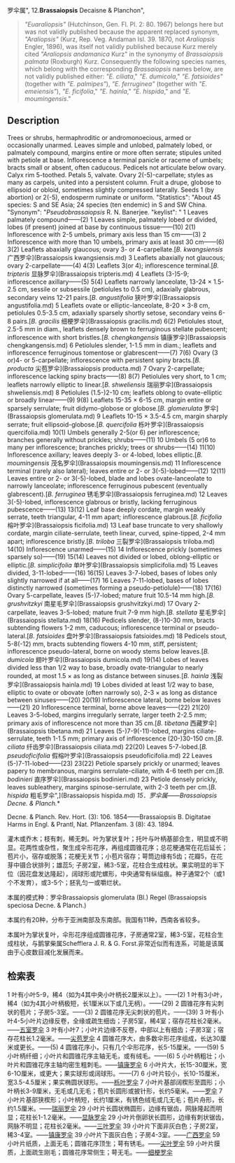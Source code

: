 罗伞属",
12.**Brassaiopsis** Decaisne & Planchon",

> *\"Euaraliopsis\"* (Hutchinson, Gen. Fl. Pl. 2: 80. 1967) belongs here but was not validly published because the apparent replaced synonym, *\"Araliopsis\"* (Kurz, Rep. Veg. Andaman Isl. 39. 1870, not *Araliopsis* Engler, 1896), was itself not validly published because Kurz merely cited *\"Araliopsis andamanica* Kurz\" in the synonymy of *Brassaiopsis palmata* (Roxburgh) Kurz. Consequently the following species names, which belong with the corresponding *Brassaiopsis* names below, are not validly published either: *\"E. ciliata*,\" *\"E. dumicola*,\" *\"E. fatsioides\"* (together with *\"E. palmipes\"*), *\"E. ferruginea\"* (together with *\"E. emeiensis\"*), *\"E. ficifolia*,\" *\"E. hainla*,\" *\"E. hispida*,\" and *\"E. moumingensis*.\"

## Description
Trees or shrubs, hermaphroditic or andromonoecious, armed or occasionally unarmed. Leaves simple and unlobed, palmately lobed, or palmately compound, margins entire or more often serrate; stipules united with petiole at base. Inflorescence a terminal panicle or raceme of umbels; bracts small or absent, often caducous. Pedicels not articulate below ovary. Calyx rim 5-toothed. Petals 5, valvate. Ovary 2(-5)-carpellate; styles as many as carpels, united into a persistent column. Fruit a drupe, globose to ellipsoid or obloid, sometimes slightly compressed laterally. Seeds 1 (by abortion) or 2(-5), endosperm ruminate or uniform.
  "Statistics": "About 45 species: S and SE Asia; 24 species (ten endemic) in S and SW China.
  "Synonym": "*Pseudobrassaiopsis* R. N. Banerjee.
  "keylist": "
1 Leaves palmately compound——(2)
1 Leaves simple, palmately lobed or divided, lobes (if present) joined at base by continuous tissue——(10)
2(1) Inflorescence with 2-5 umbels, primary axis less than 15 cm——(3)
2 Inflorescence with more than 10 umbels, primary axis at least 30 cm——(6)
3(2) Leaflets abaxially glaucous; ovary 3- or 4-carpellate.[*B. kwangsiensis* 广西罗伞](Brassaiopsis kwangsiensis.md)
3 Leaflets abaxially not glaucous; ovary 2-carpellate——(4)
4(3) Leaflets 3(or 4); inflorescence terminal.[*B. tripteris* 显脉罗伞](Brassaiopsis tripteris.md)
4 Leaflets (3-)5-9; inflorescence axillary——(5)
5(4) Leaflets narrowly lanceolate, 13-24 × 1.5-2.5 cm, sessile or subsessile (petiolules to 0.5 cm), adaxially glabrous, secondary veins 12-21 pairs.[*B. angustifolia* 狭叶罗伞](Brassaiopsis angustifolia.md)
5 Leaflets ovate or elliptic-lanceolate, 8-20 × 3-8 cm, petiolules 0.5-3.5 cm, adaxially sparsely shortly setose, secondary veins 6-8 pairs.[*B. gracilis* 细梗罗伞](Brassaiopsis gracilis.md)
6(2) Petiolules stout, 2.5-5 mm in diam., leaflets densely brown to ferruginous stellate pubescent; inflorescence with short bristles.[*B. chengkangensis* 镇康罗伞](Brassaiopsis chengkangensis.md)
6 Petiolules slender, 1-1.5 mm in diam.; leaflets and inflorescence ferruginous tomentose or glabrescent——(7)
7(6) Ovary (3 or)4- or 5-carpellate; inflorescence with persistent spiny bracts.[*B. producta* 尖苞罗伞](Brassaiopsis producta.md)
7 Ovary 2-carpellate; inflorescence lacking spiny bracts——(8)
8(7) Petiolules very short, to 1 cm; leaflets narrowly elliptic to linear.[*B. shweliensis* 瑞丽罗伞](Brassaiopsis shweliensis.md)
8 Petiolules (1.5-)2-10 cm; leaflets oblong to ovate-elliptic or broadly linear——(9)
9(8) Leaflets 15-35 × 6-15 cm, margin entire or sparsely serrulate; fruit didymo-globose or globose.[*B. glomerulata* 罗伞](Brassaiopsis glomerulata.md)
9 Leaflets 10-15 × 3.5-4.5 cm, margin sharply serrate; fruit ellipsoid-globose.[*B. quercifolia* 栎叶罗伞](Brassaiopsis quercifolia.md)
10(1) Umbels generally 2-5(or 6) per inflorescence; branches generally without prickles; shrubs——(11)
10 Umbels (5 or)6 to many per inflorescence; branches prickly; trees or shrubs——(14)
11(10) Inflorescence axillary; leaves deeply 3- or 4-lobed, lobes elliptic.[*B. moumingensis* 茂名罗伞](Brassaiopsis moumingensis.md)
11 Inflorescence terminal (rarely also lateral); leaves entire or 2- or 3(-5)-lobed——(12)
12(11) Leaves entire or 2- or 3(-5)-lobed, blade and lobes ovate-lanceolate to narrowly lanceolate; inflorescence ferruginous pubescent (eventually glabrescent).[*B. ferruginea* 锈毛罗伞](Brassaiopsis ferruginea.md)
12 Leaves 3(-5)-lobed, inflorescence glabrous or bristly, lacking ferruginous pubescence——(13)
13(12) Leaf base deeply cordate, margin weakly serrate, teeth triangular, 4-11 mm apart; inflorescence glabrous.[*B. ficifolia* 榕叶罗伞](Brassaiopsis ficifolia.md)
13 Leaf base truncate to very shallowly cordate, margin ciliate-serrulate, teeth linear, curved, spine-tipped, 2-4 mm apart; inflorescence bristly.[*B. triloba* 三裂罗伞](Brassaiopsis triloba.md)
14(10) Inflorescence unarmed——(15)
14 Inflorescence prickly (sometimes sparsely so)——(19)
15(14) Leaves not divided or lobed, oblong-elliptic or elliptic.[*B. simplicifolia* 单叶罗伞](Brassaiopsis simplicifolia.md)
15 Leaves divided, 3-11-lobed——(16)
16(15) Leaves 3-7-lobed, bases of lobes only slightly narrowed if at all——(17)
16 Leaves 7-11-lobed, bases of lobes distinctly narrowed (sometimes forming a pseudo-petiolule)——(18)
17(16) Ovary 5-carpellate, leaves (5-)7-lobed; mature fruit 10.5-14 mm high.[*B. grushvitzkyi* 南星毛罗伞](Brassaiopsis grushvitzkyi.md)
17 Ovary 2-carpellate, leaves 3-5-lobed; mature fruit 7-9 mm high.[*B. stellata* 星毛罗伞](Brassaiopsis stellata.md)
18(16) Pedicels slender, (8-)10-30 mm, bracts subtending flowers 1-2 mm, caducous; inflorescence terminal or pseudo-lateral.[*B. fatsioides* 盘叶罗伞](Brassaiopsis fatsioides.md)
18 Pedicels stout, 5-8(-12) mm, bracts subtending flowers 4-10 mm, stiff, persistent; inflorescence pseudo-lateral, borne on woody stems below leaves.[*B. dumicola* 翅叶罗伞](Brassaiopsis dumicola.md)
19(14) Lobes of leaves divided less than 1/2 way to base, broadly ovate-triangular to nearly rounded, at most 1.5 × as long as distance between sinuses.[*B. hainla* 浅裂罗伞](Brassaiopsis hainla.md)
19 Lobes divided at least 1/2 way to base, elliptic to ovate or obovate (often narrowly so), 2-3 × as long as distance between sinuses——(20)
20(19) Inflorescence lateral, borne below leaves——(21)
20 Inflorescence terminal, borne above leaves——(22)
21(20) Leaves 3-5-lobed, margins irregularly serrate, larger teeth 2-2.5 mm; primary axis of inflorescence not more than 35 cm.[*B. tibetana* 西藏罗伞](Brassaiopsis tibetana.md)
21 Leaves (5-)7-9(-11)-lobed, margins ciliate-serrulate, teeth 1-1.5 mm; primary axis of inflorescence (20-)30-150 cm.[*B. ciliata* 纤齿罗伞](Brassaiopsis ciliata.md)
22(20) Leaves 5-7-lobed.[*B. pseudoficifolia* 假榕叶罗伞](Brassaiopsis pseudoficifolia.md)
22 Leaves (5-)7-11-lobed——(23)
23(22) Petiole sparsely prickly or unarmed; leaves papery to membranous, margins serrulate-ciliate, with 4-6 teeth per cm.[*B. bodinieri* 直序罗伞](Brassaiopsis bodinieri.md)
23 Petiole densely prickly, leaves subleathery, margins spinose-serrulate, with 2-3 teeth per cm.[*B. hispida* 粗毛罗伞",](Brassaiopsis hispida.md)
**15．罗伞属*——Brassaiopsis Decne. & Planch.**

Decne. & Planch. Rev. Hort. (3): 106. 1854——Brassaiopsis B. Digitatae Harms in Engl. & Prantl, Nat. Pflanzenfam. 3 (8): 43. 1894.

灌木或乔木；枝有刺，稀无刺。叶为掌状复叶；托叶与叶柄基部合生，明显或不明显。花两性或杂性，聚生成伞形花序，再组成圆锥花序；总花梗通常在花后延长；苞片小，宿存或脱落；花梗无关节；小苞片宿存；萼筒边缘有5齿；花瓣5，在花芽中镊合状排列；雄蕊5; 子房2室，稀3-5室，花柱合生成柱状。果实明显的半下位（因花盘发达隆起），阔球形或陀螺形，中央通常有纵缢痕。种子通常2个（或1个不发育），或3-5个；胚乳匀一或嚼烂状。

本属的模式种：罗伞Brassaiopsis glomerulata (Bl.) Regel (Brassaiopsis speciosa Decne. & Planch.)

本属约有20种，分布于亚洲南部及东南部。我国有11种，西南各省较多。

本属叶为掌状复叶，伞形花序组成圆锥花序，子房通常2室，稀3-5室，花柱合生成柱状，与鹅掌柴属Schefflera J. R. & G. Forst.非常近似而有连系，可能是该属由于心皮数目减化发展而来。

## 检索表

1 叶有小叶5-9，稀4（如为4其中央小叶柄长2厘米以上）。——(2)
1 叶有3小叶，稀4（如为4其小叶柄极短，长1厘米以下或几无柄）。——(29)
2 圆锥花序有尖刺状的苞片；子房5-3室。——(3)
2 圆锥花序无尖刺状的苞片。——(39)
3 叶有小叶4-5小叶片边缘反卷，全缘或疏生细齿；子房5室，稀4室；宿存花柱长2毫米。——[五室罗伞](Brassaiopsis%20pentalocula.md)
3 叶有小叶7；小叶片边缘不反卷，中部以上有细齿；子房3室；宿存花柱长1.2毫米。——[尖苞罗伞](Brassaiopsis%20spinibrcteata.md)
4 圆锥花序大，由多数伞形花序组成，长达30厘米或更长。——(5)
4 圆锥花序小，只有几个伞形花序，长5-15厘米。——(59)
5 小叶柄纤细；小叶片和圆锥花序主轴无毛，或有绒毛。——(6)
5 小叶柄粗壮；小叶片和圆锥花序主轴均密生粗刺毛。——[镇康罗伞](Brassaiopsis%20chengkangensis.md)
6 小叶片大，长15-30厘米，宽6-1O厘米，或更大；果实球形或阔球形。——(7)
6 小叶片较小，长10-15厘米，宽3.5-4.5厘米；果实椭圆状球形。——[栎叶罗伞](Brassaiopsis%20quercifolia.md)
7 小叶片基部阔楔形至圆形；小叶柄长3-9厘米，无毛或几无毛；苞片长圆形或披针形，长约5毫米。——[罗伞](Brassaiopsis%20glomerulata.md)
7 小叶片基部狭楔形；小叶柄短，长约1厘米，有锈色绒毛或几无毛；苞片舟形，长约1.5厘米。——[瑞丽罗伞](Brassaiopsis%20shweliensis.md)
29 小叶片长圆状椭圆形，边缘有锯齿，网脉隆起而明显；花柱长1-1.2毫米。——[显脉罗伞](Brassaiopsis%20phanerophlebia.md)
29 小叶片倒卵状长圆形，边缘有刺状锯齿，网脉不明显；花柱长2毫米。——[三叶罗伞](Brassaiopsis%20tripteris.md)
39 小叶片下面非灰白色；子房2室，稀3-4室。——[镇康罗伞](Brassaiopsis%20chengkangensis.md)
39 小叶片下面灰白色；子房4-3室。——[广西罗伞](Brassaiopsis%20kwangsiensis.md)
59 小叶片纸质，上面无毛；圆锥花序顶生；萼有锈毛。——[尖叶罗伞](Brassaiopsis%20acuminata.md)
59 小叶片膜质，上面疏生刚毛；圆锥花序常侧生；萼无毛。——[细梗罗伞](Brassaiopsis%20gracilis.md)
